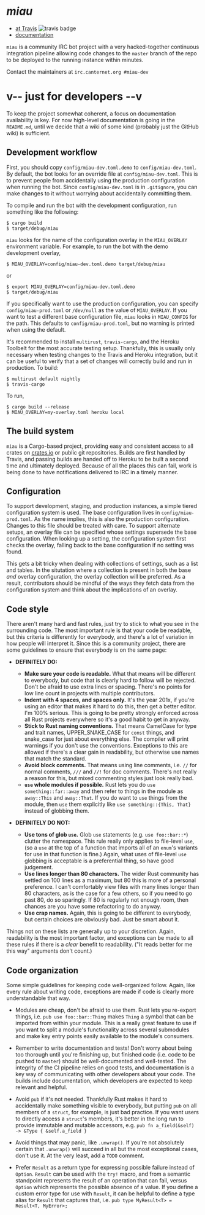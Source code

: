 # *miau*

  * [at Travis](https://travis-ci.org/aji/miau)
    ![travis badge](https://travis-ci.org/aji/miau.svg?branch=master)
  * [documentation](http://aji.github.io/miau)

`miau` is a community IRC bot project with a very hacked-together continuous
integration pipeline allowing code changes to the `master` branch of the repo
to be deployed to the running instance within minutes.

Contact the maintainers at `irc.canternet.org #miau-dev`

# v-- just for developers --v

To keep the project somewhat coherent, a focus on documentation availability is
key. For now high-level documentation is going in the `README.md`, until we
decide that a wiki of some kind (probably just the GitHub wiki) is sufficient.

## Development workflow

First, you should copy `config/miau-dev.toml.demo` to `config/miau-dev.toml`.
By default, the bot looks for an override file at `config/miau-dev.toml`. This
is to prevent people from accidentally using the production configuration when
running the bot. Since `config/miau-dev.toml` is in `.gitignore`, you can make
changes to it without worrying about accidentally committing them.

To compile and run the bot with the development configuration, run something
like the following:

    $ cargo build
    $ target/debug/miau

`miau` looks for the name of the configuration overlay in the `MIAU_OVERLAY`
environment variable. For example, to run the bot with the demo development
overlay,

    $ MIAU_OVERLAY=config/miau-dev.toml.demo target/debug/miau

or

    $ export MIAU_OVERLAY=config/miau-dev.toml.demo
    $ target/debug/miau

If you specifically want to use the production configuration, you can specify
`config/miau-prod.toml` or `/dev/null` as the value of `MIAU_OVERLAY`. If you
want to test a different base configuration file, `miau` looks in `MIAU_CONFIG`
for the path. This defaults to `config/miau-prod.toml`, but no warning is
printed when using the default.

It's recommended to install `multirust`, `travis-cargo`, and the Heroku
Toolbelt for the most accurate testing setup. Thankfully, this is usually only
necessary when testing changes to the Travis and Heroku integration, but it can
be useful to verify that a set of changes will correctly build and run in
production. To build:

    $ multirust default nightly
    $ travis-cargo

To run,

    $ cargo build --release
    $ MIAU_OVERLAY=my-overlay.toml heroku local

## The build system

`miau` is a Cargo-based project, providing easy and consistent access to all
crates on [crates.io](http://crates.io) or public git repositories. Builds are
first handled by Travis, and passing builds are handed off to Heroku to be
built a second time and ultimately deployed. Because of all the places this can
fail, work is being done to have notifications delivered to IRC in a timely
manner.

## Configuration

To support development, staging, and production instances, a simple tiered
configuration system is used. The base configuration lives in
`config/miau-prod.toml`. As the name implies, this is also the production
configuration. Changes to this file should be treated with care. To support
alternate setups, an overlay file can be specified whose settings supersede
the base configuration. When looking up a setting, the configuration system
first checks the overlay, falling back to the base configuration if no
setting was found.

This gets a bit tricky when dealing with collections of settings, such as a
list and tables. In the situtation where a collection is present in both the
base *and* overlay configuration, the overlay collection will be preferred.
As a result, contributors should be mindful of the ways they fetch data from
the configuration system and think about the implications of an overlay.

## Code style

There aren't many hard and fast rules, just try to stick to what you see in the
surrounding code. The most important rule is that your code be readable, but
this criteria is differently for everybody, and there's a lot of variation in
how people will interpret it. Since this is a community project, there are some
guidelines to ensure that everybody is on the same page:

  * **DEFINITELY DO:**
      * **Make sure your code is readable.** What that means will be different
        to everybody, but code that is clearly hard to follow will be rejected.
        Don't be afraid to use extra lines or spacing. There's no points for
        low line count in projects with multiple contributors.
      * **Indent with 4 spaces, and spaces only.** It's the year 201x, if
        you're using an editor that makes it hard to do this, then get a
        better editor. I'm 100% serious. This is going to be pretty strongly
        enforced across all Rust projects everywhere so it's a good habit to
        get in anyway.
      * **Stick to Rust naming conventions.** That means CamelCase for type
        and trait names, UPPER_SNAKE_CASE for `const` things, and snake_case
        for just about everything else. The compiler will print warnings if
        you don't use the conventions. Exceptions to this are allowed if there's
        a clear gain in readability, but otherwise use names that match the
        standard.
      * **Avoid block comments.** That means using line comments, i.e. `//`
        for normal comments, `///` and `//!` for doc comments. There's not
        really a reason for this, but mixed commenting styles just look really
        bad.
      * **`use` whole modules if possible.** Rust lets you do `use
        something::far::away` and then refer to things in the module as
        `away::This` and `away::That`.  If you do want to `use` things from the
        module, then `use` them explicitly like `use something::{This, That}`
        instead of globbing them.

  * **DEFINITELY DO NOT:**
      * **Use tons of glob `use`.** Glob `use` statements (e.g.
        `use foo::bar::*`) clutter the namespace. This rule really only applies
        to file-level `use`, (so a `use` at the top of a function that imports
        all of an `enum`'s variants for use in that function is fine.) Again,
        what uses of file-level `use` globbing is acceptable is a preferential
        thing, so have good judgement.
      * **Use lines longer than 80 characters.** The wider Rust community has
        settled on 100 lines as a maximum, but 80 this is more of a personal
        preference. I can't comfortably view files with many lines longer than
        80 characters, as is the case for a few others, so if you need to go
        past 80, do so sparingly. If 80 is regularly not enough room, then
        chances are you have some refactoring to do anyway.
      * **Use crap names.** Again, this is going to be different to everybody,
        but certain choices are obviously bad. Just be smart about it.

Things not on these lists are generally up to your discretion. Again,
readability is the most important factor, and exceptions can be made to all
these rules if there is a *clear* benefit to readability. ("It reads better for
me this way" arguments don't count.)

## Code organization

Some simple guidelines for keeping code well-organized follow. Again, like
every rule about writing code, exceptions are made if code is clearly more
understandable that way.

  * Modules are cheap, don't be afraid to use them. Rust lets you re-export
    things, i.e. `pub use foo::bar::Thing` makes `Thing` a symbol that can be
    imported from within your module. This is a really great feature to use if
    you want to split a module's functionality across several submodules and
    make key entry points easily available to the module's consumers.

  * Remember to write documentation and tests! Don't worry about being too
    thorough until you're finishing up, but finished code (i.e. code to be
    pushed to `master`) should be well-documented and well-tested. The
    integrity of the CI pipeline relies on good tests, and documentation is a
    key way of communicating with other developers about your code. The builds
    include documentation, which developers are expected to keep relevant and
    helpful.

  * Avoid `pub` if it's not needed. Thankfully Rust makes it hard to
    accidentally make something visible to everybody, but putting `pub` on
    all members of a `struct`, for example, is just bad practice. If you want
    users to directly access a `struct`'s members, it's better in the long
    run to provide immutable and mutable accessors, e.g.
    `pub fn a_field(&self) -> &Type { &self.a_field }`

  * Avoid things that may panic, like `.unwrap()`. If you're not absolutely
    certain that `.unwrap()` will succeed in all but the most exceptional
    cases, don't use it. At the very least, add a `TODO` comment.

  * Prefer `Result` as a return type for expressing possible failure instead
    of `Option`. `Result` can be used with the `try!` macro, and from a semantic
    standpoint represents the result of an operation that can fail, versus
    `Option` which represents the possible absence of a value. If you define
    a custom error type for use with `Result`, it can be helpful to define
    a type alias for `Result` that captures that, i.e.
    `pub type MyResult<T> = Result<T, MyError>;`
